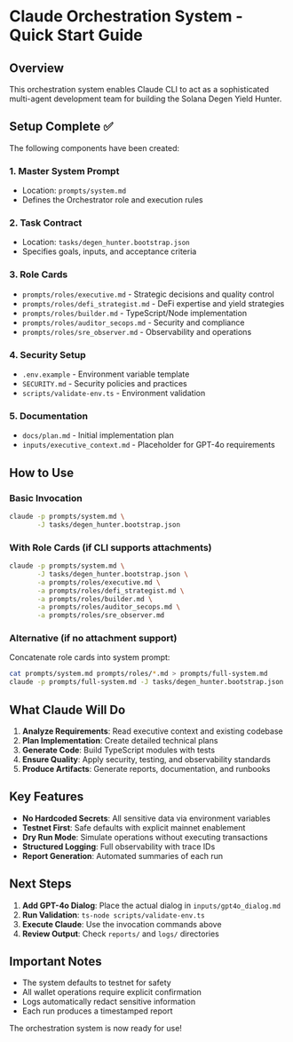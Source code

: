 # Claude Orchestration System - Quick Start Guide

## Overview
This orchestration system enables Claude CLI to act as a sophisticated multi-agent development team for building the Solana Degen Yield Hunter.

## Setup Complete ✅
The following components have been created:

### 1. Master System Prompt
- Location: `prompts/system.md`
- Defines the Orchestrator role and execution rules

### 2. Task Contract
- Location: `tasks/degen_hunter.bootstrap.json`
- Specifies goals, inputs, and acceptance criteria

### 3. Role Cards
- `prompts/roles/executive.md` - Strategic decisions and quality control
- `prompts/roles/defi_strategist.md` - DeFi expertise and yield strategies
- `prompts/roles/builder.md` - TypeScript/Node implementation
- `prompts/roles/auditor_secops.md` - Security and compliance
- `prompts/roles/sre_observer.md` - Observability and operations

### 4. Security Setup
- `.env.example` - Environment variable template
- `SECURITY.md` - Security policies and practices
- `scripts/validate-env.ts` - Environment validation

### 5. Documentation
- `docs/plan.md` - Initial implementation plan
- `inputs/executive_context.md` - Placeholder for GPT-4o requirements

## How to Use

### Basic Invocation
```bash
claude -p prompts/system.md \
       -J tasks/degen_hunter.bootstrap.json
```

### With Role Cards (if CLI supports attachments)
```bash
claude -p prompts/system.md \
       -J tasks/degen_hunter.bootstrap.json \
       -a prompts/roles/executive.md \
       -a prompts/roles/defi_strategist.md \
       -a prompts/roles/builder.md \
       -a prompts/roles/auditor_secops.md \
       -a prompts/roles/sre_observer.md
```

### Alternative (if no attachment support)
Concatenate role cards into system prompt:
```bash
cat prompts/system.md prompts/roles/*.md > prompts/full-system.md
claude -p prompts/full-system.md -J tasks/degen_hunter.bootstrap.json
```

## What Claude Will Do

1. **Analyze Requirements**: Read executive context and existing codebase
2. **Plan Implementation**: Create detailed technical plans
3. **Generate Code**: Build TypeScript modules with tests
4. **Ensure Quality**: Apply security, testing, and observability standards
5. **Produce Artifacts**: Generate reports, documentation, and runbooks

## Key Features

- **No Hardcoded Secrets**: All sensitive data via environment variables
- **Testnet First**: Safe defaults with explicit mainnet enablement
- **Dry Run Mode**: Simulate operations without executing transactions
- **Structured Logging**: Full observability with trace IDs
- **Report Generation**: Automated summaries of each run

## Next Steps

1. **Add GPT-4o Dialog**: Place the actual dialog in `inputs/gpt4o_dialog.md`
2. **Run Validation**: `ts-node scripts/validate-env.ts`
3. **Execute Claude**: Use the invocation commands above
4. **Review Output**: Check `reports/` and `logs/` directories

## Important Notes

- The system defaults to testnet for safety
- All wallet operations require explicit confirmation
- Logs automatically redact sensitive information
- Each run produces a timestamped report

The orchestration system is now ready for use!